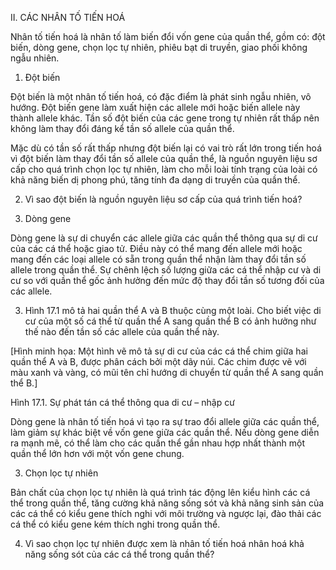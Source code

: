 II. CÁC NHÂN TỐ TIẾN HOÁ

Nhân tố tiến hoá là nhân tố làm biến đổi vốn gene của quần thể, gồm có: đột biến, dòng gene, chọn lọc tự nhiên, phiêu bạt di truyền, giao phối không ngẫu nhiên.

1. Đột biến

Đột biến là một nhân tố tiến hoá, có đặc điểm là phát sinh ngẫu nhiên, vô hướng. Đột biến gene làm xuất hiện các allele mới hoặc biến allele này thành allele khác. Tần số đột biến của các gene trong tự nhiên rất thấp nên không làm thay đổi đáng kể tần số allele của quần thể.

Mặc dù có tần số rất thấp nhưng đột biến lại có vai trò rất lớn trong tiến hoá vì đột biến làm thay đổi tần số allele của quần thể, là nguồn nguyên liệu sơ cấp cho quá trình chọn lọc tự nhiên, làm cho mỗi loài tính trạng của loài có khả năng biến dị phong phú, tăng tính đa dạng di truyền của quần thể.

2. Vì sao đột biến là nguồn nguyên liệu sơ cấp của quá trình tiến hoá?

2. Dòng gene

Dòng gene là sự di chuyển các allele giữa các quần thể thông qua sự di cư của các cá thể hoặc giao tử. Điều này có thể mang đến allele mới hoặc mang đến các loại allele có sẵn trong quần thể nhận làm thay đổi tần số allele trong quần thể. Sự chênh lệch số lượng giữa các cá thể nhập cư và di cư so với quần thể gốc ảnh hưởng đến mức độ thay đổi tần số tương đối của các allele.

3. Hình 17.1 mô tả hai quần thể A và B thuộc cùng một loài. Cho biết việc di cư của một số cá thể từ quần thể A sang quần thể B có ảnh hưởng như thế nào đến tần số các allele của quần thể này.

[Hình minh họa: Một hình vẽ mô tả sự di cư của các cá thể chim giữa hai quần thể A và B, được phân cách bởi một dãy núi. Các chim được vẽ với màu xanh và vàng, có mũi tên chỉ hướng di chuyển từ quần thể A sang quần thể B.]

Hình 17.1. Sự phát tán cá thể thông qua di cư – nhập cư

Dòng gene là nhân tố tiến hoá vì tạo ra sự trao đổi allele giữa các quần thể, làm giảm sự khác biệt về vốn gene giữa các quần thể. Nếu dòng gene diễn ra mạnh mẽ, có thể làm cho các quần thể gần nhau hợp nhất thành một quần thể lớn hơn với một vốn gene chung.

3. Chọn lọc tự nhiên

Bản chất của chọn lọc tự nhiên là quá trình tác động lên kiểu hình các cá thể trong quần thể, tăng cường khả năng sống sót và khả năng sinh sản của các cá thể có kiểu gene thích nghi với môi trường và ngược lại, đào thải các cá thể có kiểu gene kém thích nghi trong quần thể.

4. Vì sao chọn lọc tự nhiên được xem là nhân tố tiến hoá nhân hoá khả năng sống sót của các cá thể trong quần thể?